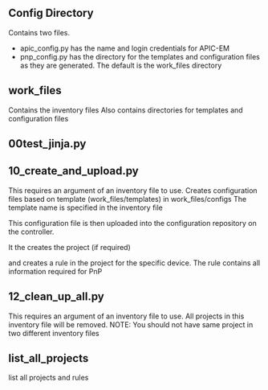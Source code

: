 
## Config Directory
Contains two files.  
- apic_config.py has the name and login credentials for APIC-EM
- pnp_config.py has the directory for the templates and configuration files as they are generated.  The default is the work_files directory

## work_files
Contains the inventory files
Also contains directories for templates and configuration files

## 00test_jinja.py


## 10_create_and_upload.py
This requires an argument of an inventory file to use.
Creates configuration files based on template (work_files/templates) in work_files/configs
The template name is specified in the inventory file

This configuration file is then uploaded into the configuration repository on the controller.

It the creates the project (if required)

and creates a rule in the project for the specific device.  The rule contains all information required for PnP

## 12_clean_up_all.py
This requires an argument of an inventory file to use.  All projects in this inventory file will be removed.
NOTE: You should not have same project in two different inventory files

## list_all_projects
list all projects and rules
